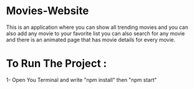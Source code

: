# Movies-Website

This is an application where you can show all trending movies and you can also add any movie to your favorite list you can also search for any movie and there is an animated page that has movie details for every movie.

# To Run The Project :

1- Open You Terminal and write "npm install" then "npm start"
